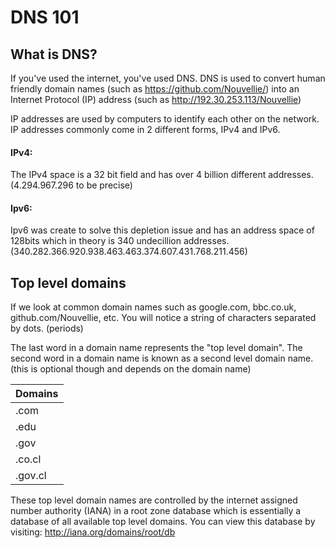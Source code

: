 # DNS 101
## What is DNS?

If you've used the internet, you've used DNS. DNS is used to convert human friendly domain names (such as https://github.com/Nouvellie/) into an Internet Protocol (IP) address (such as http://192.30.253.113/Nouvellie)

IP addresses are used by computers to identify each other on the network. IP addresses commonly come in 2 different forms, IPv4 and IPv6.

#### IPv4:

The IPv4 space is a 32 bit field and has over 4 billion different addresses. (4.294.967.296 to be precise)

#### Ipv6:

Ipv6 was create to solve this depletion issue and has an address space of 128bits which in theory is 340 undecillion addresses. (340.282.366.920.938.463.463.374.607.431.768.211.456)

## Top level domains

If we look at common domain names such as google.com, bbc.co.uk, github.com/Nouvellie, etc. You will notice a string of characters separated by dots. (periods)

The last word in a domain name represents the "top level domain". The second word in a domain name is known as a second level domain name. (this is optional though and depends on the domain name)

| Domains |
| --- |
| .com |
| .edu |
| .gov |
| .co.cl |
| .gov.cl | |

These top level domain names are controlled by the internet assigned number authority (IANA) in a root zone database which is essentially a database of all available top level domains. You can view this database by visiting: http://iana.org/domains/root/db